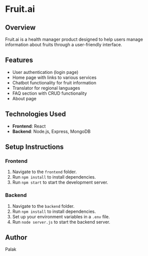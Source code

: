 # Fruit.ai

## Overview
Fruit.ai is a health manager product designed to help users manage information about fruits through a user-friendly interface. 

## Features
- User authentication (login page)
- Home page with links to various services
- Chatbot functionality for fruit information
- Translator for regional languages
- FAQ section with CRUD functionality
- About page

## Technologies Used
- **Frontend**: React
- **Backend**: Node.js, Express, MongoDB

## Setup Instructions

### Frontend
1. Navigate to the `frontend` folder.
2. Run `npm install` to install dependencies.
3. Run `npm start` to start the development server.

### Backend
1. Navigate to the `backend` folder.
2. Run `npm install` to install dependencies.
3. Set up your environment variables in a `.env` file.
4. Run `node server.js` to start the backend server.

## Author
Palak
